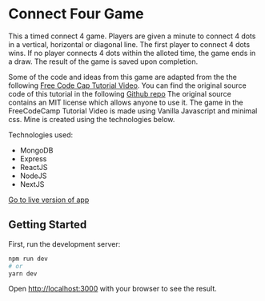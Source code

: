 # Connect Four Game

This a timed connect 4 game. Players are given a minute to connect 4 dots in a vertical, horizontal or diagonal line. The first player to connect 4 dots wins. 
If no player connects 4 dots within the alloted time, the game ends in a draw. The result of the game is saved upon completion.

Some of the code and ideas from this game are adapted from the the following [Free Code Cap Tutorial Video](https://www.youtube.com/watch?v=lhNdUVh3qCc&t=3s). 
You can find the original source code of this tutorial in the following [Github repo](https://github.com/kubowania/connect-four) The original source contains an
MIT license which allows anyone to use it. The game in the FreeCodeCamp Tutorial Video is made using Vanilla Javascript and minimal css. Mine is created using the 
technologies below.

Technologies used:
- MongoDB
- Express
- ReactJS
- NodeJS
- NextJS
 
[Go to live version of app](https://github.com/kubowania/connect-four)

## Getting Started

First, run the development server:

```bash
npm run dev
# or
yarn dev
```

Open [http://localhost:3000](http://localhost:3000) with your browser to see the result.

